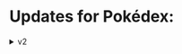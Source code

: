 # Updates for Pokédex:

<details><summary>v2</summary>
  👉 Added Navigation System (Next and Previous)
</details>
